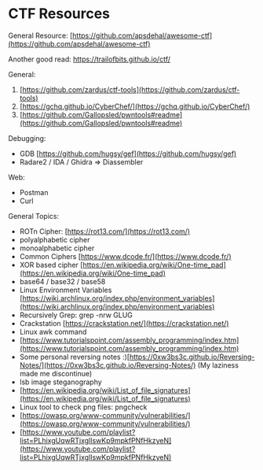 # CTF Resources

General Resource:  [https://github.com/apsdehal/awesome-ctf](https://github.com/apsdehal/awesome-ctf)

Another good read: https://trailofbits.github.io/ctf/

General:
1. [https://github.com/zardus/ctf-tools](https://github.com/zardus/ctf-tools)
2. [https://gchq.github.io/CyberChef/](https://gchq.github.io/CyberChef/)
3. [https://github.com/Gallopsled/pwntools#readme](https://github.com/Gallopsled/pwntools#readme)


Debugging:
- GDB [https://github.com/hugsy/gef](https://github.com/hugsy/gef)
- Radare2 / IDA / Ghidra => Diassembler

Web:
- Postman
- Curl

General Topics:

- ROTn Cipher: [https://rot13.com/](https://rot13.com/)
- polyalphabetic cipher
- monoalphabetic cipher
- Common Ciphers [https://www.dcode.fr/](https://www.dcode.fr/)
- XOR based cipher [https://en.wikipedia.org/wiki/One-time_pad](https://en.wikipedia.org/wiki/One-time_pad)
- base64 / base32 / base58
- Linux Environment Variables [https://wiki.archlinux.org/index.php/environment_variables](https://wiki.archlinux.org/index.php/environment_variables)
- Recursively Grep: grep -nrw GLUG
- Crackstation [https://crackstation.net/](https://crackstation.net/)
- Linux awk command
- [https://www.tutorialspoint.com/assembly_programming/index.htm](https://www.tutorialspoint.com/assembly_programming/index.htm)
- Some personal reversing notes :)[https://0xw3bs3c.github.io/Reversing-Notes/](https://0xw3bs3c.github.io/Reversing-Notes/) (My laziness made me discontinue)
- lsb image steganography
- [https://en.wikipedia.org/wiki/List_of_file_signatures](https://en.wikipedia.org/wiki/List_of_file_signatures)
- Linux tool to check png files: pngcheck
- [https://owasp.org/www-community/vulnerabilities/](https://owasp.org/www-community/vulnerabilities/)
- [https://www.youtube.com/playlist?list=PLhixgUqwRTjxglIswKp9mpkfPNfHkzyeN](https://www.youtube.com/playlist?list=PLhixgUqwRTjxglIswKp9mpkfPNfHkzyeN)
